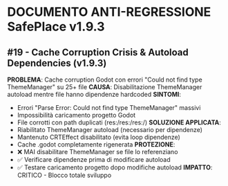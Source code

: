 # DOCUMENTO ANTI-REGRESSIONE SafePlace v1.9.3

## #19 - Cache Corruption Crisis & Autoload Dependencies (v1.9.3)
**PROBLEMA**: Cache corruption Godot con errori "Could not find type ThemeManager" su 25+ file
**CAUSA**: Disabilitazione ThemeManager autoload mentre file hanno dipendenze hardcoded
**SINTOMI**: 
- Errori "Parse Error: Could not find type ThemeManager" massivi
- Impossibilità caricamento progetto Godot
- File corrotti con path duplicati (res:/res:/res:/)
**SOLUZIONE APPLICATA**:
- Riabilitato ThemeManager autoload (necessario per dipendenze)
- Mantenuto CRTEffect disabilitato (evita loop dipendenze)
- Cache .godot completamente rigenerata
**PROTEZIONE**: 
- ❌ MAI disabilitare ThemeManager se file lo referenziano
- ✅ Verificare dipendenze prima di modificare autoload
- ✅ Testare caricamento progetto dopo modifiche autoload
**IMPATTO**: CRITICO - Blocco totale sviluppo 